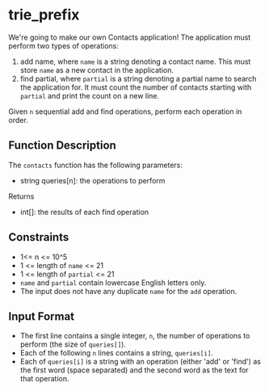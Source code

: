 # trie_prefix

We're going to make our own Contacts application! The application must perform two types of operations:

1) add name, where `name` is a string denoting a contact name. This must store `name` as a new contact in the application.
2) find partial, where `partial` is a string denoting a partial name to search the application for. It must count the number of contacts starting with `partial` and print the count on a new line.

Given `n` sequential add and find operations, perform each operation in order.

## Function Description

The `contacts` function has the following parameters:

* string queries[n]: the operations to perform

Returns

* int[]: the results of each find operation

## Constraints

* 1<= n <= 10^5
* 1 <= length of `name` <= 21
* 1 <= length of `partial` <= 21
* `name` and `partial` contain lowercase English letters only.
* The input does not have any duplicate `name` for the `add` operation.

## Input Format

* The first line contains a single integer, `n`, the number of operations to perform (the size of `queries[]`).
* Each of the following `n` lines contains a string, `queries[i]`.
* Each of `queries[i]` is a string with an operation (either 'add' or 'find') as the first word (space separated) and the second word as the text for that operation.
